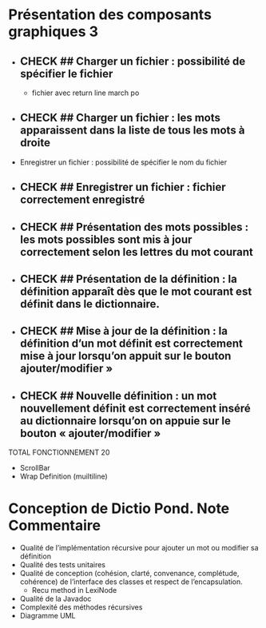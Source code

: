 Présentation des composants graphiques 3
========================================
* ## CHECK ## Charger un fichier : possibilité de spécifier le fichier 
    * fichier avec return line march po
* ## CHECK ## Charger un fichier : les mots apparaissent dans la liste de tous les mots à droite
* Enregistrer un fichier : possibilité de spécifier le nom du fichier
* ## CHECK ## Enregistrer un fichier : fichier correctement enregistré
* ## CHECK ## Présentation des mots possibles : les mots possibles sont mis à jour correctement selon les lettres du mot courant
* ## CHECK ## Présentation de la définition : la définition apparaît dès que le mot courant est définit dans le dictionnaire.
* ## CHECK ##  Mise à jour de la définition : la définition d’un mot définit est correctement mise à jour lorsqu’on appuit sur le bouton ajouter/modifier »
* ## CHECK ##  Nouvelle définition : un mot nouvellement définit est correctement inséré au dictionnaire lorsqu’on on appuie sur le bouton « ajouter/modifier »
TOTAL FONCTIONNEMENT 20

* ScrollBar
* Wrap Definition (muiltiline)

Conception de Dictio Pond. Note Commentaire
===========================================
* Qualité de l’implémentation récursive pour ajouter un mot ou modifier sa définition
* Qualité des tests unitaires
* Qualité de conception (cohésion, clarté, convenance, complétude, cohérence) 
    de l’interface des classes et respect de l’encapsulation.
    * Recu method in LexiNode  
* Qualité de la Javadoc
* Complexité des méthodes récursives
* Diagramme UML 
